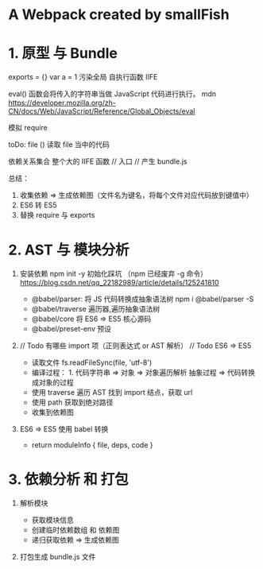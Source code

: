 # A Webpack created by smallFish

# 1. 原型 与 Bundle

exports = {}
var a = 1 污染全局
自执行函数 IIFE

eval() 函数会将传入的字符串当做 JavaScript 代码进行执行。
mdn https://developer.mozilla.org/zh-CN/docs/Web/JavaScript/Reference/Global_Objects/eval

模拟 require

toDo: file ()
读取 file 当中的代码

依赖关系集合
整个大的 IIFE 函数
// 入口
// 产生 bundle.js

总结：

1. 收集依赖 => 生成依赖图（文件名为键名，将每个文件对应代码放到键值中）
2. ES6 转 ES5
3. 替换 require 与 exports

# 2. AST 与 模块分析

1. 安装依赖
   npm init -y 初始化踩坑 （npm 已经废弃 -g 命令）
   https://blog.csdn.net/qq_22182989/article/details/125241810

    - @babel/parser: 将 JS 代码转换成抽象语法树 npm i @babel/parser -S
    - @babel/traverse 遍历器,遍历抽象语法树
    - @babel/core 将 ES6 => ES5 核心源码
    - @babel/preset-env 预设

2. // Todo 有哪些 import 项（正则表达式 or AST 解析）
   // Todo ES6 => ES5
    - 读取文件 fs.readFileSync(file, 'utf-8')
    - 编译过程： 1. 代码字符串 => 对象 => 对象遍历解析 抽象过程 => 代码转换成对象的过程
    - 使用 traverse 遍历 AST 找到 import 结点，获取 url
    - 使用 path 获取到绝对路径
    - 收集到依赖图
3. ES6 => ES5 使用 babel 转换
    - return moduleInfo { file, deps, code }

# 3. 依赖分析 和 打包

1. 解析模块

    - 获取模块信息
    - 创建临时依赖数组 和 依赖图
    - 递归获取依赖 => 生成依赖图

2. 打包生成 bundle.js 文件
